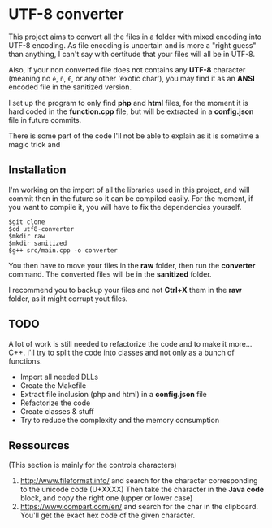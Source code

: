 # UTF-8 converter

This project aims to convert all the files in a folder with mixed encoding into UTF-8 encoding. As file encoding is uncertain and is more a "right guess" than anything, I can't say with certitude that your files will all be in UTF-8.

Also, if your non converted file does not contains any **UTF-8** character (meaning no `é`, `ñ`, `€`, or any other 'exotic char'), you may find it as an **ANSI** encoded file in the sanitized version.

I set up the program to only find **php** and **html** files, for the moment it is hard coded in the **function.cpp** file, but will be extracted in a **config.json** file in future commits.

There is some part of the code I'll not be able to explain as it is sometime a magic trick and

## Installation

I'm working on the import of all the libraries used in this project, and will commit then in the future so it can be compiled easily. For the moment, if you want to compile it, you will have to fix the dependencies yourself. 

    $git clone
    $cd utf8-converter
    $mkdir raw
    $mkdir sanitized
    $g++ src/main.cpp -o converter

You then have to move your files in the **raw** folder, then run the **converter** command. The converted files will be in the **sanitized** folder.

I recommend you to backup your files and not **Ctrl+X** them in the **raw** folder, as it might corrupt yout files. 

## TODO

A lot of work is still needed to refactorize the code and to make it more... C++. I'll try to split the code into classes and not only as a bunch of functions. 

- Import all needed DLLs
- Create the Makefile
- Extract file inclusion (php and html) in a **config.json** file
- Refactorize the code
- Create classes & stuff
- Try to reduce the complexity and the memory consumption

## Ressources

(This section is mainly for the controls characters)

1) http://www.fileformat.info/ and search for the character corresponding to the unicode code (U+XXXX)
Then take the character in the **Java code** block, and copy the right one (upper or lower case)
2) https://www.compart.com/en/ and search for the char in the clipboard.
You'll get the exact hex code of the given character.